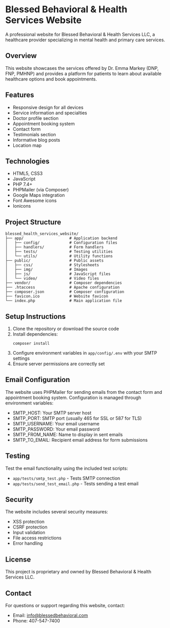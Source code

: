 # Blessed Behavioral & Health Services Website

A professional website for Blessed Behavioral & Health Services LLC, a healthcare provider specializing in mental health and primary care services.

## Overview

This website showcases the services offered by Dr. Emma Markey (DNP, FNP, PMHNP) and provides a platform for patients to learn about available healthcare options and book appointments.

## Features

- Responsive design for all devices
- Service information and specialties
- Doctor profile section
- Appointment booking system
- Contact form
- Testimonials section
- Informative blog posts
- Location map

## Technologies

- HTML5, CSS3
- JavaScript
- PHP 7.4+
- PHPMailer (via Composer)
- Google Maps integration
- Font Awesome icons
- Ionicons

## Project Structure

```
blessed_health_services_website/
├── app/                    # Application backend
│   ├── config/             # Configuration files
│   ├── handlers/           # Form handlers
│   ├── tests/              # Testing utilities
│   └── utils/              # Utility functions
├── public/                 # Public assets
│   ├── css/                # Stylesheets
│   ├── img/                # Images
│   ├── js/                 # JavaScript files
│   └── video/              # Video files
├── vendor/                 # Composer dependencies
├── .htaccess               # Apache configuration
├── composer.json           # Composer configuration
├── favicon.ico             # Website favicon
└── index.php               # Main application file
```

## Setup Instructions

1. Clone the repository or download the source code
2. Install dependencies:
   ```
   composer install
   ```
3. Configure environment variables in `app/config/.env` with your SMTP settings
4. Ensure server permissions are correctly set

## Email Configuration

The website uses PHPMailer for sending emails from the contact form and appointment booking system. Configuration is managed through environment variables:

- SMTP_HOST: Your SMTP server host
- SMTP_PORT: SMTP port (usually 465 for SSL or 587 for TLS)
- SMTP_USERNAME: Your email username
- SMTP_PASSWORD: Your email password
- SMTP_FROM_NAME: Name to display in sent emails
- SMTP_TO_EMAIL: Recipient email address for form submissions

## Testing

Test the email functionality using the included test scripts:
- `app/tests/smtp_test.php` - Tests SMTP connection
- `app/tests/send_test_email.php` - Tests sending a test email

## Security

The website includes several security measures:
- XSS protection
- CSRF protection
- Input validation
- File access restrictions
- Error handling

## License

This project is proprietary and owned by Blessed Behavioral & Health Services LLC.

## Contact

For questions or support regarding this website, contact:
- Email: info@blessedbehavioral.com
- Phone: 407-547-7400 